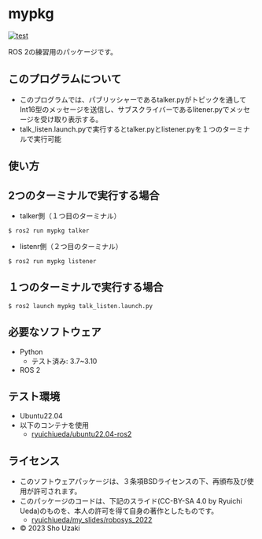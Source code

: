 # mypkg
[![test](http://github.com/shouzaki-git/mypkg/actions/workflows/test.yml/badge.svg)](http://github.com/shouzaki-git/mypkg/actions/workflows/test.yml/badge.svg)

ROS 2の練習用のパッケージです。

## このプログラムについて

* このプログラムでは、パブリッシャーであるtalker.pyがトピックを通してInt16型のメッセージを送信し、サブスクライバーであるlitener.pyでメッセージを受け取り表示する。 
* talk_listen.launch.pyで実行するとtalker.pyとlistener.pyを１つのターミナルで実行可能


## 使い方
## 2つのターミナルで実行する場合
* talker側（１つ目のターミナル）
```
$ ros2 run mypkg talker
```
* listenr側（２つ目のターミナル）
```
$ ros2 run mypkg listener
```
## １つのターミナルで実行する場合
```
$ ros2 launch mypkg talk_listen.launch.py
```

## 必要なソフトウェア
  
* Python
  * テスト済み: 3.7~3.10
* ROS 2

## テスト環境
* Ubuntu22.04
* 以下のコンテナを使用
  * [ryuichiueda/ubuntu22.04-ros2](https://hub.docker.com/r/ryuichiueda/ubuntu22.04-ros2)

## ライセンス
* このソフトウェアパッケージは、３条項BSDライセンスの下、再頒布及び使用が許可されます。
* このパッケージのコードは、下記のスライド(CC-BY-SA 4.0 by Ryuichi Ueda)のものを、本人の許可を得て自身の著作としたものです。
    * [ryuichiueda/my_slides/robosys_2022](http://github.com/ryuichiueda/my_slides/tree/master/robosys_2022)
* © 2023 Sho Uzaki

